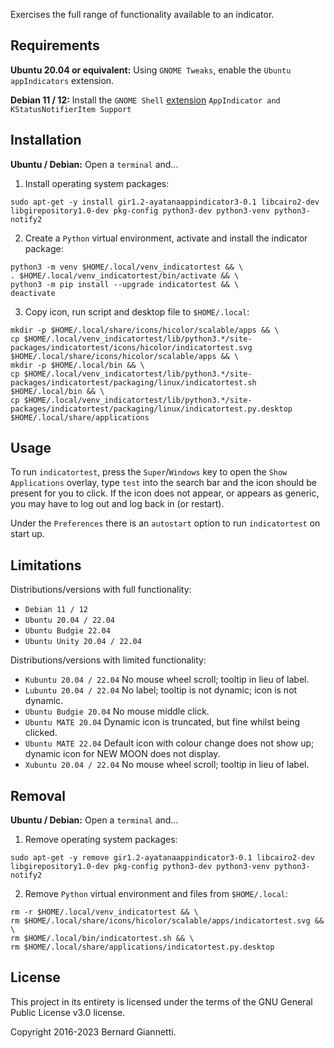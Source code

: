 Exercises the full range of functionality available to an indicator.

Requirements
------------
**Ubuntu 20.04 or equivalent:** Using `GNOME Tweaks`, enable the `Ubuntu appIndicators` extension.

**Debian 11 / 12:** Install the `GNOME Shell` [extension](https://extensions.gnome.org/extension/615/appindicator-support/) 
`AppIndicator and KStatusNotifierItem Support`

Installation
------------
**Ubuntu / Debian:** Open a `terminal` and...
1. Install operating system packages:
```
sudo apt-get -y install gir1.2-ayatanaappindicator3-0.1 libcairo2-dev libgirepository1.0-dev pkg-config python3-dev python3-venv python3-notify2
```
2. Create a `Python` virtual environment, activate and install the indicator package:
```
python3 -m venv $HOME/.local/venv_indicatortest && \
. $HOME/.local/venv_indicatortest/bin/activate && \
python3 -m pip install --upgrade indicatortest && \
deactivate
```
3. Copy icon, run script and desktop file to `$HOME/.local`:
```
mkdir -p $HOME/.local/share/icons/hicolor/scalable/apps && \
cp $HOME/.local/venv_indicatortest/lib/python3.*/site-packages/indicatortest/icons/hicolor/indicatortest.svg $HOME/.local/share/icons/hicolor/scalable/apps && \
mkdir -p $HOME/.local/bin && \
cp $HOME/.local/venv_indicatortest/lib/python3.*/site-packages/indicatortest/packaging/linux/indicatortest.sh $HOME/.local/bin && \
cp $HOME/.local/venv_indicatortest/lib/python3.*/site-packages/indicatortest/packaging/linux/indicatortest.py.desktop $HOME/.local/share/applications
```

Usage
-----
To run `indicatortest`, press the `Super`/`Windows` key to open the `Show Applications` overlay, type `test` into the search bar and the icon should be present for you to click.  If the icon does not appear, or appears as generic, you may have to log out and log back in (or restart).

Under the `Preferences` there is an `autostart` option to run `indicatortest` on start up.

Limitations
-----------
Distributions/versions with full functionality:
- `Debian 11 / 12`
- `Ubuntu 20.04 / 22.04`
- `Ubuntu Budgie 22.04`
- `Ubuntu Unity 20.04 / 22.04`

Distributions/versions with limited functionality:
- `Kubuntu 20.04 / 22.04` No mouse wheel scroll; tooltip in lieu of label.
- `Lubuntu 20.04 / 22.04` No label; tooltip is not dynamic; icon is not dynamic.
- `Ubuntu Budgie 20.04` No mouse middle click.
- `Ubuntu MATE 20.04` Dynamic icon is truncated, but fine whilst being clicked.
- `Ubuntu MATE 22.04` Default icon with colour change does not show up; dynamic icon for NEW MOON does not display.
- `Xubuntu 20.04 / 22.04` No mouse wheel scroll; tooltip in lieu of label.

Removal
-------
**Ubuntu / Debian:** Open a `terminal` and...
1. Remove operating system packages:
```
sudo apt-get -y remove gir1.2-ayatanaappindicator3-0.1 libcairo2-dev libgirepository1.0-dev pkg-config python3-dev python3-venv python3-notify2
```
2. Remove `Python` virtual environment and files from `$HOME/.local`:
```
rm -r $HOME/.local/venv_indicatortest && \
rm $HOME/.local/share/icons/hicolor/scalable/apps/indicatortest.svg && \
rm $HOME/.local/bin/indicatortest.sh && \
rm $HOME/.local/share/applications/indicatortest.py.desktop
```

License
-------
This project in its entirety is licensed under the terms of the GNU General Public License v3.0 license.

Copyright 2016-2023 Bernard Giannetti.
